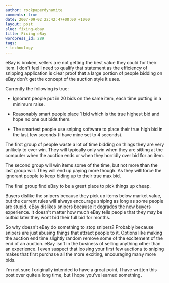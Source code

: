 ```yaml
---
author: rockpaperdynamite
comments: true
date: 2007-09-02 22:42:47+00:00 +1000
layout: post
slug: fixing-ebay
title: Fixing eBay
wordpress_id: 289
tags:
- technology
---
```


eBay is broken, sellers are not getting the best value they could for their item. I don't feel I need to qualify that statement as the efficiency of snipping application is clear proof that a large portion of people bidding on eBay don't get the concept of the auction style it uses.

Currently the following is true:



	
  * Ignorant people put in 20 bids on the same item, each time putting in a minimum raise.

	
  * Reasonably smart people place 1 bid which is the true highest bid and hope no one out bids them.

	
  * The smartest people use sniping software to place their true high bid in the last few seconds (I have mine set to 4 seconds).<!-- more -->


The first group of people waste a lot of time bidding on things they are very unlikely to ever win. They will typically only win when they are sitting at the computer when the auction ends or when they horridly over bid for an item.

The second group will win items some of the time, but not more than the last group will. They will end up paying more though. As they will force the ignorant people to keep biding up to their true max bid.

The final group find eBay to be a great place to pick things up cheap.

Buyers dislike the snipers because they pick up items below market value, but the current rules will always encourage sniping as long as some people are stupid. eBay dislikes snipers because it degrades the new buyers experience. It doesn't matter how much eBay tells people that they may be outbid later they wont bid their full bid for months.

So why doesn't eBay do something to stop snipers? Probably because snipers are just abusing things that attract people to it. Options like making the auction end time slightly random remove some of the excitement of the end of an auction. eBay isn't in the business of selling anything other than an experience. I even suspect that loosing your first few auctions to sniping makes that first purchase all the more exciting, encouraging many more bids.

I'm not sure I originally intended to have a great point, I have written this post over quite a long time, but I hope you've learned something.
